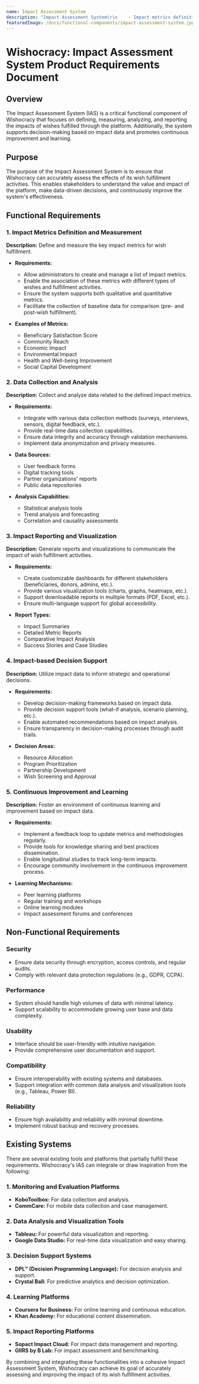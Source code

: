 ```yaml
---
name: Impact Assessment System
description: "Impact Assessment System\r\n    - Impact metrics definition and measurement\r\n    - Data collection and analysis\r\n    - Impact reporting and visualization\r\n    - Impact-based decision support\r\n    - Continuous improvement and learning\r\n\r"
featuredImage: /docs/functional-components/impact-assessment-system.jpg
---
```

# Wishocracy: Impact Assessment System Product Requirements Document

## Overview
The Impact Assessment System (IAS) is a critical functional component of Wishocracy that focuses on defining, measuring, analyzing, and reporting the impacts of wishes fulfilled through the platform. Additionally, the system supports decision-making based on impact data and promotes continuous improvement and learning.

## Purpose
The purpose of the Impact Assessment System is to ensure that Wishocracy can accurately assess the effects of its wish fulfillment activities. This enables stakeholders to understand the value and impact of the platform, make data-driven decisions, and continuously improve the system's effectiveness.

## Functional Requirements

### 1. Impact Metrics Definition and Measurement
**Description:** Define and measure the key impact metrics for wish fulfillment.

- **Requirements:**
  - Allow administrators to create and manage a list of impact metrics.
  - Enable the association of these metrics with different types of wishes and fulfillment activities.
  - Ensure the system supports both qualitative and quantitative metrics.
  - Facilitate the collection of baseline data for comparison (pre- and post-wish fulfillment).

- **Examples of Metrics:**
  - Beneficiary Satisfaction Score
  - Community Reach
  - Economic Impact
  - Environmental Impact
  - Health and Well-being Improvement
  - Social Capital Development

### 2. Data Collection and Analysis
**Description:** Collect and analyze data related to the defined impact metrics.

- **Requirements:**
  - Integrate with various data collection methods (surveys, interviews, sensors, digital feedback, etc.).
  - Provide real-time data collection capabilities.
  - Ensure data integrity and accuracy through validation mechanisms.
  - Implement data anonymization and privacy measures.

- **Data Sources:**
  - User feedback forms
  - Digital tracking tools
  - Partner organizations' reports
  - Public data repositories

- **Analysis Capabilities:**
  - Statistical analysis tools
  - Trend analysis and forecasting
  - Correlation and causality assessments

### 3. Impact Reporting and Visualization
**Description:** Generate reports and visualizations to communicate the impact of wish fulfillment activities.

- **Requirements:**
  - Create customizable dashboards for different stakeholders (beneficiaries, donors, admins, etc.).
  - Provide various visualization tools (charts, graphs, heatmaps, etc.).
  - Support downloadable reports in multiple formats (PDF, Excel, etc.).
  - Ensure multi-language support for global accessibility.

- **Report Types:**
  - Impact Summaries
  - Detailed Metric Reports
  - Comparative Impact Analysis
  - Success Stories and Case Studies

### 4. Impact-based Decision Support
**Description:** Utilize impact data to inform strategic and operational decisions.

- **Requirements:**
  - Develop decision-making frameworks based on impact data.
  - Provide decision support tools (what-if analysis, scenario planning, etc.).
  - Enable automated recommendations based on impact analysis.
  - Ensure transparency in decision-making processes through audit trails.

- **Decision Areas:**
  - Resource Allocation
  - Program Prioritization
  - Partnership Development
  - Wish Screening and Approval

### 5. Continuous Improvement and Learning
**Description:** Foster an environment of continuous learning and improvement based on impact data.

- **Requirements:**
  - Implement a feedback loop to update metrics and methodologies regularly.
  - Provide tools for knowledge sharing and best practices dissemination.
  - Enable longitudinal studies to track long-term impacts.
  - Encourage community involvement in the continuous improvement process.

- **Learning Mechanisms:**
  - Peer learning platforms
  - Regular training and workshops
  - Online learning modules
  - Impact assessment forums and conferences

## Non-Functional Requirements

### Security
- Ensure data security through encryption, access controls, and regular audits.
- Comply with relevant data protection regulations (e.g., GDPR, CCPA).

### Performance
- System should handle high volumes of data with minimal latency.
- Support scalability to accommodate growing user base and data complexity.

### Usability
- Interface should be user-friendly with intuitive navigation.
- Provide comprehensive user documentation and support.

### Compatibility
- Ensure interoperability with existing systems and databases.
- Support integration with common data analysis and visualization tools (e.g., Tableau, Power BI).

### Reliability
- Ensure high availability and reliability with minimal downtime.
- Implement robust backup and recovery processes.

## Existing Systems
There are several existing tools and platforms that partially fulfill these requirements. Wishocracy's IAS can integrate or draw inspiration from the following:

### 1. Monitoring and Evaluation Platforms
- **KoboToolbox:** For data collection and analysis.
- **CommCare:** For mobile data collection and case management.

### 2. Data Analysis and Visualization Tools
- **Tableau:** For powerful data visualization and reporting.
- **Google Data Studio:** For real-time data visualization and easy sharing.

### 3. Decision Support Systems
- **DPL™ (Decision Programming Language):** For decision analysis and support.
- **Crystal Ball:** For predictive analytics and decision optimization.

### 4. Learning Platforms
- **Coursera for Business:** For online learning and continuous education.
- **Khan Academy:** For educational content dissemination.

### 5. Impact Reporting Platforms
- **Sopact Impact Cloud:** For impact data management and reporting.
- **GIIRS by B Lab:** For impact assessment and benchmarking.

By combining and integrating these functionalities into a cohesive Impact Assessment System, Wishocracy can achieve its goal of accurately assessing and improving the impact of its wish fulfillment activities.
